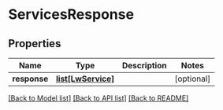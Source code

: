 # ServicesResponse

## Properties
Name | Type | Description | Notes
------------ | ------------- | ------------- | -------------
**response** | [**list[LwService]**](LwService.md) |  | [optional] 

[[Back to Model list]](../README.md#documentation-for-models) [[Back to API list]](../README.md#documentation-for-api-endpoints) [[Back to README]](../README.md)

